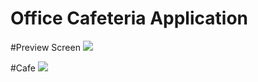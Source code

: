 # Office Cafeteria Application

#Preview Screen
<img src="https://github.com/Suvojit-roy/checking-1/blob/main/Screenshot%202021-01-24%20at%2012.59.06%20AM.png">


#Cafe
<img src="https://github.com/Suvojit-roy/checking-1/blob/main/Screenshot%202021-01-24%20at%2012.59.37%20AM.png">
